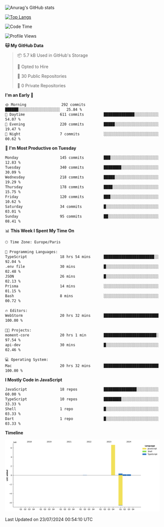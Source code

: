 ![Anurag's GitHub stats](https://github-readme-stats.vercel.app/api?username=sufiane&theme=dark&show_icons=true&count_private=true)


[![Top Langs](https://github-readme-stats.vercel.app/api/top-langs/?username=sufiane&layout=compact)](https://github.com/anuraghazra/github-readme-stats)

<!--START_SECTION:waka-->
![Code Time](http://img.shields.io/badge/Code%20Time-1%2C140%20hrs%2035%20mins-blue)

![Profile Views](http://img.shields.io/badge/Profile%20Views-1-blue)

**🐱 My GitHub Data** 

> 📦 5.7 kB Used in GitHub's Storage 
 > 
> 💼 Opted to Hire
 > 
> 📜 30 Public Repositories 
 > 
> 🔑 0 Private Repositories 
 > 
**I'm an Early 🐤** 

```text
🌞 Morning                292 commits         ██████░░░░░░░░░░░░░░░░░░░   25.84 % 
🌆 Daytime                611 commits         ██████████████░░░░░░░░░░░   54.07 % 
🌃 Evening                220 commits         █████░░░░░░░░░░░░░░░░░░░░   19.47 % 
🌙 Night                  7 commits           ░░░░░░░░░░░░░░░░░░░░░░░░░   00.62 % 
```
📅 **I'm Most Productive on Tuesday** 

```text
Monday                   145 commits         ███░░░░░░░░░░░░░░░░░░░░░░   12.83 % 
Tuesday                  340 commits         ████████░░░░░░░░░░░░░░░░░   30.09 % 
Wednesday                218 commits         █████░░░░░░░░░░░░░░░░░░░░   19.29 % 
Thursday                 178 commits         ████░░░░░░░░░░░░░░░░░░░░░   15.75 % 
Friday                   120 commits         ███░░░░░░░░░░░░░░░░░░░░░░   10.62 % 
Saturday                 34 commits          █░░░░░░░░░░░░░░░░░░░░░░░░   03.01 % 
Sunday                   95 commits          ██░░░░░░░░░░░░░░░░░░░░░░░   08.41 % 
```


📊 **This Week I Spent My Time On** 

```text
🕑︎ Time Zone: Europe/Paris

💬 Programming Languages: 
TypeScript               18 hrs 54 mins      ███████████████████████░░   92.04 % 
.env file                30 mins             █░░░░░░░░░░░░░░░░░░░░░░░░   02.48 % 
JSON                     26 mins             █░░░░░░░░░░░░░░░░░░░░░░░░   02.13 % 
Prisma                   14 mins             ░░░░░░░░░░░░░░░░░░░░░░░░░   01.15 % 
Bash                     8 mins              ░░░░░░░░░░░░░░░░░░░░░░░░░   00.72 % 

🔥 Editors: 
WebStorm                 20 hrs 32 mins      █████████████████████████   100.00 % 

🐱‍💻 Projects: 
moment-core              20 hrs 1 min        ████████████████████████░   97.54 % 
api-dev                  30 mins             █░░░░░░░░░░░░░░░░░░░░░░░░   02.46 % 

💻 Operating System: 
Mac                      20 hrs 32 mins      █████████████████████████   100.00 % 
```

**I Mostly Code in JavaScript** 

```text
JavaScript               18 repos            ███████████████░░░░░░░░░░   60.00 % 
TypeScript               10 repos            ████████░░░░░░░░░░░░░░░░░   33.33 % 
Shell                    1 repo              █░░░░░░░░░░░░░░░░░░░░░░░░   03.33 % 
Dart                     1 repo              █░░░░░░░░░░░░░░░░░░░░░░░░   03.33 % 
```



**Timeline**

![Lines of Code chart](https://raw.githubusercontent.com/Sufiane/Sufiane/main/assets/bar_graph.png)


 Last Updated on 23/07/2024 00:54:10 UTC
<!--END_SECTION:waka-->


<!--
**Sufiane/sufiane** is a ✨ _special_ ✨ repository because its `README.md` (this file) appears on your GitHub profile.

Here are some ideas to get you started:

- 🔭 I’m currently working on ...
- 🌱 I’m currently learning ...
- 👯 I’m looking to collaborate on ...
- 🤔 I’m looking for help with ...
- 💬 Ask me about ...
- 📫 How to reach me: ...
- 😄 Pronouns: ...
- ⚡ Fun fact: ...
-->
